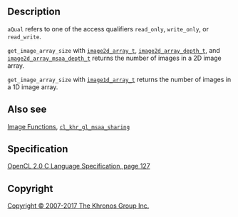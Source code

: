 
## Description

`aQual` refers to one of the access qualifiers `read_only`,
`write_only`, or `read_write`.

`get_image_array_size` with [`image2d_array_t`](otherDataTypes.html),
[`image2d_array_depth_t`](otherDataTypes.html), and
[`image2d_array_msaa_depth_t`](otherDataTypes.html) returns the number
of images in a 2D image array.

`get_image_array_size` with [`image1d_array_t`](otherDataTypes.html)
returns the number of images in a 1D image array.

## Also see

[Image Functions](imageFunctions.html),
[`cl_khr_gl_msaa_sharing`](cl_khr_gl_msaa_sharing.html)

## Specification

[OpenCL 2.0 C Language Specification, page
127](https://www.khronos.org/registry/cl/specs/opencl-2.0-openclc.pdf#page=127)

## Copyright

[Copyright © 2007-2017 The Khronos Group Inc.](copyright.html)

